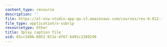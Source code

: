```yaml
---
content_type: resource
description: ''
file: https://ol-ocw-studio-app-qa.s3.amazonaws.com/courses/res-6-012-introduction-to-probability-spring-2018/65cc549b0952011e4f67b491c1389249_J3aMHIajtFc.srt
file_type: application/x-subrip
resourcetype: Other
title: 3play caption file
uid: 65cc549b-0952-011e-4f67-b491c1389249
---
```

